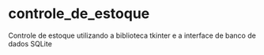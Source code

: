 # controle_de_estoque
Controle de estoque utilizando a biblioteca tkinter e a interface de banco de dados SQLite
